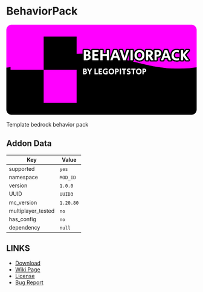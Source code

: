 # BehaviorPack

![alt](banner.png)

Template bedrock behavior pack

## Addon Data

| Key                | Value     |
| ------------------ | --------- |
| supported          | `yes`     |
| namespace          | `MOD_ID`  |
| version            | `1.0.0 `  |
| UUID               | `UUID3`   |
| mc_version         | `1.20.80` |
| multiplayer_tested | `no`      |
| has_config         | `no`      |
| dependency         | `null`    |

## LINKS

- [Download](https://lpsmods.dev)
- [Wiki Page](https://github.com/legopitstop/BehaviorPack/wiki)
- [License](https://license.lpsmods.dev)
- [Bug Report](https://github.com/legopitstop/BehaviorPack/issues)
